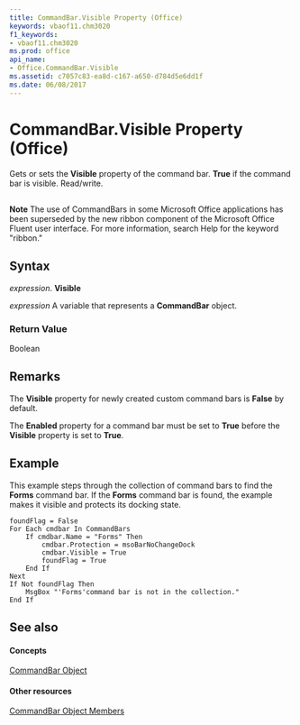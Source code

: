 ```yaml
---
title: CommandBar.Visible Property (Office)
keywords: vbaof11.chm3020
f1_keywords:
- vbaof11.chm3020
ms.prod: office
api_name:
- Office.CommandBar.Visible
ms.assetid: c7057c83-ea8d-c167-a650-d784d5e6dd1f
ms.date: 06/08/2017
---
```



# CommandBar.Visible Property (Office)

Gets or sets the  **Visible** property of the command bar. **True** if the command bar is visible. Read/write.


## 


 **Note**  The use of CommandBars in some Microsoft Office applications has been superseded by the new ribbon component of the Microsoft Office Fluent user interface. For more information, search Help for the keyword "ribbon."


## Syntax

 _expression_. **Visible**

 _expression_ A variable that represents a **CommandBar** object.


### Return Value

Boolean


## Remarks

The  **Visible** property for newly created custom command bars is **False** by default.

The  **Enabled** property for a command bar must be set to **True** before the **Visible** property is set to **True**.


## Example

This example steps through the collection of command bars to find the  **Forms** command bar. If the **Forms** command bar is found, the example makes it visible and protects its docking state.


```
foundFlag = False  
For Each cmdbar In CommandBars 
    If cmdbar.Name = "Forms" Then 
        cmdbar.Protection = msoBarNoChangeDock 
        cmdbar.Visible = True  
        foundFlag = True  
    End If 
Next 
If Not foundFlag Then 
    MsgBox "'Forms'command bar is not in the collection." 
End If
```


## See also


#### Concepts


[CommandBar Object](commandbar-object-office.md)
#### Other resources


[CommandBar Object Members](commandbar-members-office.md)

